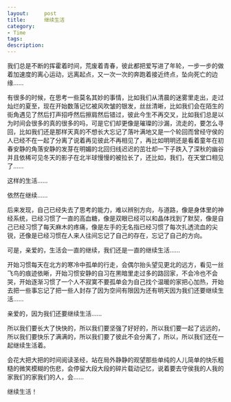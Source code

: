 ```yaml
---
layout:     post
title:      继续生活
category:   
- Time
tags: 
description: 
---
```


我们总是不断的挥霍着时间，荒废着青春，彼此都把爱写进了年轮，一步一步的做着加速度的离心运动，远离起点，又一次一次的奔跑着接近终点，坠向死亡的边缘……     


有很多的时候，在思考一些莫名其妙的事情，比如我们从清晨的迷雾里走出，走过灿烂的夏至，现在开始数落记忆被风吹皱的银发，丝丝清晰，比如我们会在陌生的街角遇见了然后打声招呼然后擦肩然后错过，彼此今生不再交叉，比如我们总是以为时间会很多的真的很多的吗，可是它们却更像是璀璨的沙漏，流走的，要怎么寻回，比如我们还是那样天真的不想长大忘记了落叶满地又是一个轮回而曾经守侯的人已经不在一起了分离了说着再见彼此不再相见了，再比如明明还是看着童年在初春安静的角落安静的发芽在明媚的北回归线迟迟的茁壮却一下子跌入了深秋的幽谷并且依稀可见冬天的影子在北半球慢慢的被拉长了，还比如，我们，在天堂口相见了…… 

这样的生活……

依然在继续……

后来发现，自己已经失去了思考的能力，难以辨别方向，与道路，像是身体里的神经系统，已经习惯了一直的高血糖，像是双眼已经可以和晶体找到了默契，像是自己已经习惯了每天麻木的疼痛，像是左手的无名指已经习惯了每次扎透流血的尖锐，还像是已经习惯在人来人往间忘记了自己的存在，忘记了自己的方向。 

可是，亲爱的，生活会一直的继续，我们还是一直的继续生活……

开始习惯每天在北方的寒冷中孤单的行走，会偶尔抬头望见更北的远方，看见一丝飞鸟的痕迹依晰，开始习惯安静的自习在黑暗里走过多的路回家，不会冷也不会哭，开始逐渐习惯了一个人不寂寞不要孤单会为自己找个温暖的家把心加热，开始去把一些事忘记了把一些人封存了因为空间有限因为还有明天因为我们还要继续生活…… 

亲爱的，因为我们还要继续生活……

所以我们要长大了快快的，所以我们要坚强了好好的，所以我们要一起了远远的，所以我们要快乐了满满的，所以我们要了彼此不会分离了，所以，所以我们还在一起继续生活着。 

会花大把大把的时间阅读圣经，站在局外静静的观望那些单纯的人儿简单的快乐粗糙的微笑模糊的伤悲，会停留大段大段的碎片载动记忆，说着要去守侯我的人我的家我们的家我们的人，会…… 

继续生活！